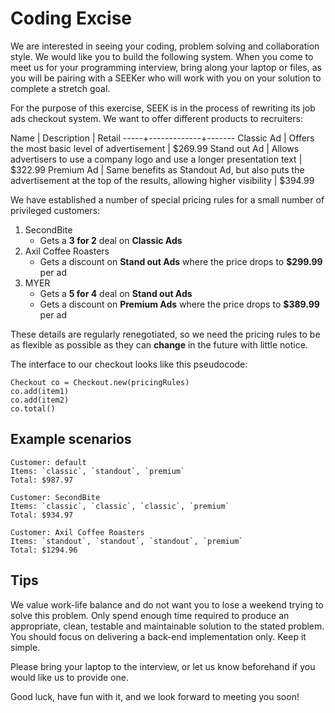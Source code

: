 # Coding Excise

We are interested in seeing your coding, problem solving and collaboration style. We would like you to build the following system. When you come to meet us for your programming interview, bring along your laptop or files, as you will be pairing with a SEEKer who will work with you on your solution to complete a stretch goal.

For the purpose of this exercise, SEEK is in the process of rewriting its job ads checkout system.
We want to offer different products to recruiters:

Name | Description | Retail
-----+-------------+-------
Classic Ad | Offers the most basic level of advertisement | $269.99
Stand out Ad | Allows advertisers to use a company logo and use a longer presentation text | $322.99
Premium Ad | Same benefits as Standout Ad, but also puts the advertisement at the top of the results, allowing higher visibility | $394.99

We have established a number of special pricing rules for a small number of privileged customers:

1. SecondBite
	- Gets a **3 for 2** deal on **Classic Ads**
2. Axil Coffee Roasters
	- Gets a discount on **Stand out Ads** where the price drops to **$299.99** per ad
3. MYER
	- Gets a **5 for 4** deal on **Stand out Ads**
	- Gets a discount on **Premium Ads** where the price drops to **$389.99** per ad

These details are regularly renegotiated, so we need the pricing rules to be as flexible as possible as they can **change** in the future with little notice.

The interface to our checkout looks like this pseudocode:

```
Checkout co = Checkout.new(pricingRules)
co.add(item1)
co.add(item2)
co.total()
```

## Example scenarios

```
Customer: default
Items: `classic`, `standout`, `premium`
Total: $987.97

Customer: SecondBite
Items: `classic`, `classic`, `classic`, `premium`
Total: $934.97

Customer: Axil Coffee Roasters
Items: `standout`, `standout`, `standout`, `premium`
Total: $1294.96
```
## Tips
We value work-life balance and do not want you to lose a weekend trying to solve this problem. Only spend enough time required to produce an appropriate, clean, testable and maintainable solution to the stated
problem. You should focus on delivering a back-end implementation only. Keep it simple.

Please bring your laptop to the interview, or let us know beforehand if you would like us to provide one.

Good luck, have fun with it, and we look forward to meeting you soon!